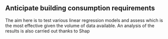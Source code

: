 ## Anticipate building consumption requirements

The aim here is to test various linear regression models and assess which is the most effective given the volume of data available.
An analysis of the results is also carried out thanks to Shap
